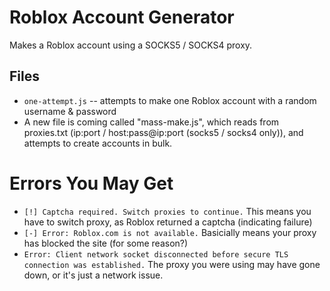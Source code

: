 # Roblox Account Generator
Makes a Roblox account using a SOCKS5 / SOCKS4 proxy.

## Files
- `one-attempt.js` -- attempts to make one Roblox account with a random username & password
- A new file is coming called "mass-make.js", which reads from proxies.txt (ip:port / host:pass@ip:port (socks5 / socks4 only)), and attempts to create accounts in bulk.
  
# Errors You May Get
- `[!] Captcha required. Switch proxies to continue.` This means you have to switch proxy, as Roblox returned a captcha (indicating failure)
- `[-] Error: Roblox.com is not available.` Basicially means your proxy has blocked the site (for some reason?)
- `Error: Client network socket disconnected before secure TLS connection was established.` The proxy you were using may have gone down, or it's just a network issue.
